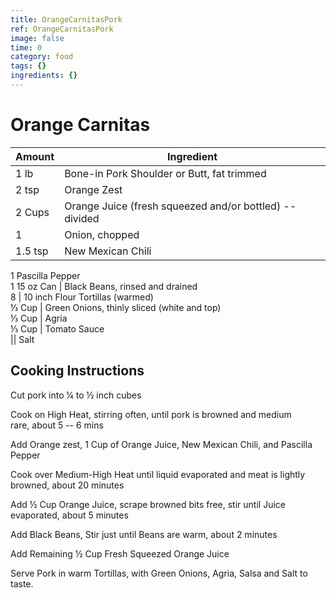 ```yaml
---
title: OrangeCarnitasPork
ref: OrangeCarnitasPork
image: false
time: 0
category: food
tags: {}
ingredients: {}
---
```

# Orange Carnitas  
  
|Amount|Ingredient|  
|----|----|  
1 lb | Bone-in Pork Shoulder or Butt, fat trimmed  
2 tsp | Orange Zest  
2 Cups | Orange Juice (fresh squeezed and/or bottled) -- divided  
1 | Onion, chopped  
1.5 tsp | New Mexican Chili  
1 Pascilla Pepper  
1 15 oz Can | Black Beans, rinsed and drained  
8 | 10 inch Flour Tortillas (warmed)  
⅓ Cup | Green Onions, thinly sliced (white and top)  
⅓ Cup | Agria  
⅓ Cup | Tomato Sauce  
|| Salt  
  
## Cooking Instructions  
Cut pork into ¼ to ½ inch cubes  
  
Cook on High Heat, stirring often, until pork is browned and medium  
rare, about 5 -- 6 mins  
  
Add Orange zest, 1 Cup of Orange Juice, New Mexican Chili, and Pascilla Pepper  
  
Cook over Medium-High Heat until liquid evaporated and meat is lightly browned, about 20 minutes  
  
Add ½ Cup Orange Juice, scrape browned bits free, stir until Juice evaporated, about 5 minutes  
  
Add Black Beans, Stir just until Beans are warm, about 2 minutes  
  
Add Remaining ½ Cup Fresh Squeezed Orange Juice  
  
Serve Pork in warm Tortillas, with Green Onions, Agria, Salsa and Salt to taste.  
  